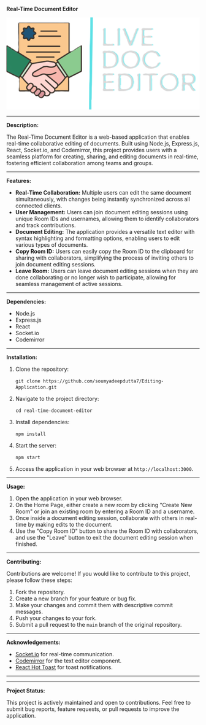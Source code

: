 **Real-Time Document Editor**

![Real-Time Document Editor](/public/DocsEditorLogo.png)

---

**Description:**

The Real-Time Document Editor is a web-based application that enables real-time collaborative editing of documents. Built using Node.js, Express.js, React, Socket.io, and Codemirror, this project provides users with a seamless platform for creating, sharing, and editing documents in real-time, fostering efficient collaboration among teams and groups.

---

**Features:**

- **Real-Time Collaboration:** Multiple users can edit the same document simultaneously, with changes being instantly synchronized across all connected clients.
- **User Management:** Users can join document editing sessions using unique Room IDs and usernames, allowing them to identify collaborators and track contributions.
- **Document Editing:** The application provides a versatile text editor with syntax highlighting and formatting options, enabling users to edit various types of documents.
- **Copy Room ID:** Users can easily copy the Room ID to the clipboard for sharing with collaborators, simplifying the process of inviting others to join document editing sessions.
- **Leave Room:** Users can leave document editing sessions when they are done collaborating or no longer wish to participate, allowing for seamless management of active sessions.

---

**Dependencies:**

- Node.js
- Express.js
- React
- Socket.io
- Codemirror

---

**Installation:**

1. Clone the repository:

   ```
   git clone https://github.com/soumyadeepdutta7/Editing-Application.git
   ```

2. Navigate to the project directory:

   ```
   cd real-time-document-editor
   ```

3. Install dependencies:

   ```
   npm install
   ```

4. Start the server:

   ```
   npm start
   ```

5. Access the application in your web browser at `http://localhost:3000`.

---

**Usage:**

1. Open the application in your web browser.
2. On the Home Page, either create a new room by clicking "Create New Room" or join an existing room by entering a Room ID and a username.
3. Once inside a document editing session, collaborate with others in real-time by making edits to the document.
4. Use the "Copy Room ID" button to share the Room ID with collaborators, and use the "Leave" button to exit the document editing session when finished.

---

**Contributing:**

Contributions are welcome! If you would like to contribute to this project, please follow these steps:

1. Fork the repository.
2. Create a new branch for your feature or bug fix.
3. Make your changes and commit them with descriptive commit messages.
4. Push your changes to your fork.
5. Submit a pull request to the `main` branch of the original repository.

---


**Acknowledgements:**

- [Socket.io](https://socket.io/) for real-time communication.
- [Codemirror](https://codemirror.net/) for the text editor component.
- [React Hot Toast](https://github.com/timolins/react-hot-toast) for toast notifications.

---

---

**Project Status:**

This project is actively maintained and open to contributions. Feel free to submit bug reports, feature requests, or pull requests to improve the application.
